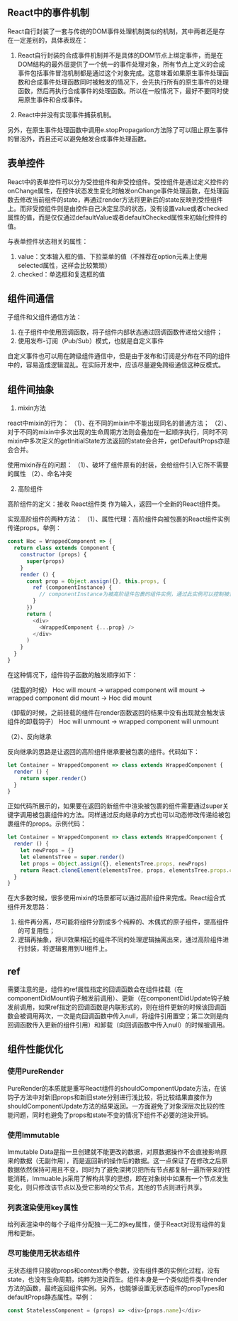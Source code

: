 ## React中的事件机制

React自行封装了一套与传统的DOM事件处理机制类似的机制，其中两者还是存在一定差别的，具体表现在：

1. React自行封装的合成事件机制并不是具体的DOM节点上绑定事件，而是在DOM结构的最外层提供了一个统一的事件处理对象，所有节点上定义的合成事件包括事件冒泡机制都是通过这个对象完成。这意味着如果原生事件处理函数和合成事件处理函数同时被触发的情况下，会先执行所有的原生事件的处理函数，然后再执行合成事件的处理函数。所以在一般情况下，最好不要同时使用原生事件和合成事件。

2. React中并没有实现事件捕获机制。

另外，在原生事件处理函数中调用e.stopPropagation方法除了可以阻止原生事件的冒泡外，而且还可以避免触发合成事件处理函数。

## 表单控件

React中的表单控件可以分为受控组件和非受控组件。受控组件是通过定义控件的onChange属性，在控件状态发生变化时触发onChange事件处理函数，在处理函数去修改当前组件的state，再通过render方法将更新后的state反映到受控组件上。而非受控组件则是由控件自己决定显示的状态，没有设置value或者checked属性的值，而是仅仅通过defaultValue或者defaultChecked属性来初始化控件的值。

与表单控件状态相关的属性：
1. value：文本输入框的值、下拉菜单的值（不推荐在option元素上使用selected属性，这样会比较繁琐）
2. checked：单选框和复选框的值

## 组件间通信

子组件和父组件通信方法：
1. 在子组件中使用回调函数，将子组件内部状态通过回调函数传递给父组件；
2. 使用发布-订阅（Pub/Sub）模式，也就是自定义事件

自定义事件也可以用在跨级组件通信中，但是由于发布和订阅是分布在不同的组件中的，容易造成逻辑混乱。在实际开发中，应该尽量避免跨级通信这种反模式。

## 组件间抽象

1. mixin方法

react中mixin的行为：
（1）、在不同的mixin中不能出现同名的普通方法；
（2）、对于不同的mixin中多次出现的生命周期方法则会叠加在一起顺序执行，同时不同mixin中多次定义的getInitialState方法返回的state会合并，getDefaultProps亦是会合并。

使用mixin存在的问题：
（1）、破坏了组件原有的封装，会给组件引入它所不需要的属性
（2）、命名冲突

2. 高阶组件

高阶组件的定义：接收 React组件类 作为输入，返回一个全新的React组件类。

实现高阶组件的两种方法：
（1）、属性代理：高阶组件向被包裹的React组件实例传递props。举例：

```javascript
const Hoc = WrappedComponent => {
  return class extends Component {
    constructor (props) {
      super(props)
    }
    render () {
      const prop = Object.assign({}, this.props, {
        ref (componentInstance) {
          // componentInstance为被高阶组件包裹的组件实例，通过此实例可以控制被包裹组件的props以及访问该组件的state
        }
      })
      return (
        <div>
          <WrappedComponent {...prop} />
        </div>
      )
    }
  }
}
```

在这种情况下，组件钩子函数的触发顺序如下：

（挂载的时候）
Hoc will mount -> wrapped component will mount -> wrapped component did mount -> Hoc did mount

（卸载的时候，之前挂载的组件在render函数返回的结果中没有出现就会触发该组件的卸载钩子）
Hoc will unmount -> wrapped component will unmount

（2）、反向继承

反向继承的思路是让返回的高阶组件继承要被包裹的组件。代码如下：

```javascript
let Container = WrappedComponent => class extends WrappedComponent {
  render () {
    return super.render()
  }
}
```

正如代码所展示的，如果要在返回的新组件中渲染被包裹的组件需要通过super关键字调用被包裹组件的方法。同样通过反向继承的方式也可以动态修改传递给被包裹组件的props。示例代码：

```javascript
let Container = WrappedComponent => class extends WrappedComponent {
  render () {
    let newProps = {}
    let elementsTree = super.render()
    let props = Object.assign({}, elementsTree.props, newProps)
    return React.cloneElement(elementsTree, props, elementsTree.props.children)
  }
}
```

在大多数时候，很多使用mixin的场景都可以通过高阶组件来完成。React组合式组件开发思路：

1. 组件再分离，尽可能将组件分割成多个纯粹的、木偶式的原子组件，提高组件的可复用性；
2. 逻辑再抽象，将UI效果相近的组件不同的处理逻辑抽离出来，通过高阶组件进行封装，将逻辑套用到UI组件上。

## ref

需要注意的是，组件的ref属性指定的回调函数会在组件挂载（在componentDidMount钩子触发前调用）、更新（在componentDidUpdate钩子触发前调用，如果ref指定的回调函数是内联形式的，则在组件更新的时候该回调函数会被调用两次，一次是向回调函数中传入null，将组件引用置空；第二次则是向回调函数传入更新的组件引用）和卸载（向回调函数中传入null）的时候被调用。

## 组件性能优化

### 使用PureRender

PureRender的本质就是重写React组件的shouldComponentUpdate方法，在该钩子方法中对新旧props和新旧state分别进行浅比较，将比较结果直接作为shouldComponentUpdate方法的结果返回。一方面避免了对象深层次比较的性能问题，同时也避免了props和state不变的情况下组件不必要的渲染开销。

### 使用Immutable

Immutable Data是指一旦创建就不能更改的数据，对原数据操作不会直接影响原来的数据（无副作用），而是返回新的操作后的数据。这一点保证了在修改之后原数据依然保持可用且不变，同时为了避免深拷贝把所有节点都复制一遍所带来的性能消耗，Immuable.js采用了解构共享的思想，即在对象树中如果有一个节点发生变化，则只修改该节点以及受它影响的父节点，其他的节点则进行共享。

### 列表渲染使用key属性

给列表渲染中的每个子组件分配独一无二的key属性，便于React对现有组件的复用和更新。

### 尽可能使用无状态组件

无状态组件只接收props和context两个参数，没有组件类的实例化过程，没有state，也没有生命周期，纯粹为渲染而生。组件本身是一个类似组件类中render方法的函数，最终返回组件实例。另外，也能够设置无状态组件的propTypes和defaultProps静态属性。举例：

```javascript
const StatelessComponent = (props) => <div>{props.name}</div>
```